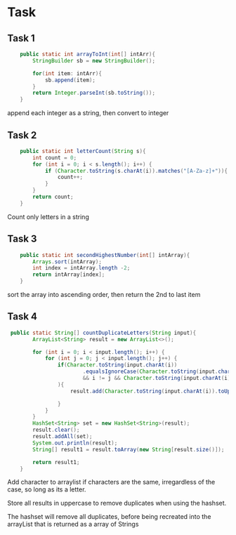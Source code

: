 # Task

## Task 1

```java
    public static int arrayToInt(int[] intArr){
        StringBuilder sb = new StringBuilder();

        for(int item: intArr){
            sb.append(item);
        }
        return Integer.parseInt(sb.toString());
    }
```

append each integer as a string, then convert to integer

## Task 2

```java
    public static int letterCount(String s){
        int count = 0;
        for (int i = 0; i < s.length(); i++) {
            if (Character.toString(s.charAt(i)).matches("[A-Za-z]+")){
                count++;
            }
        }
        return count;
    }
```

Count only letters in a string

## Task 3

```java
    public static int secondHighestNumber(int[] intArray){
        Arrays.sort(intArray);
        int index = intArray.length -2;
        return intArray[index];
    }
```

sort the array into ascending order, then return the 2nd to last item

## Task 4

```java
 public static String[] countDuplicateLetters(String input){
        ArrayList<String> result = new ArrayList<>();

        for (int i = 0; i < input.length(); i++) {
            for (int j = 0; j < input.length(); j++) {
                if(Character.toString(input.charAt(i))
                        .equalsIgnoreCase(Character.toString(input.charAt(j)))
                        && i != j && Character.toString(input.charAt(i)).matches("[A-Za-z]+")
                ){
                    result.add(Character.toString(input.charAt(i)).toUpperCase());

                }
            }
        }
        HashSet<String> set = new HashSet<String>(result);
        result.clear();
        result.addAll(set);
        System.out.println(result);
        String[] result1 = result.toArray(new String[result.size()]);

        return result1;
    }
```

Add character to arraylist if characters are the same, irregardless of the case, so long as its a letter. 

Store all results in uppercase to remove duplicates when using the hashset.

The hashset will remove all duplicates, before being recreated into the arrayList that is returned as a array of Strings
